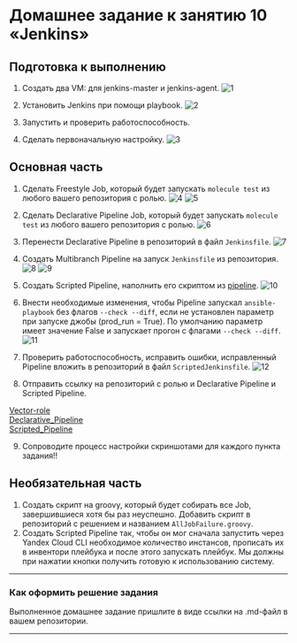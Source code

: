 # Домашнее задание к занятию 10 «Jenkins»

## Подготовка к выполнению

1. Создать два VM: для jenkins-master и jenkins-agent.
![1](https://github.com/michail-77/mnt-homeworks/blob/MNT-video/09-ci-04-jenkins/image/вирт.машины.png)

2. Установить Jenkins при помощи playbook.
![2](https://github.com/michail-77/mnt-homeworks/blob/MNT-video/09-ci-04-jenkins/image/установка%20jenkins.png)

3. Запустить и проверить работоспособность.
4. Сделать первоначальную настройку.
![3](https://github.com/michail-77/mnt-homeworks/blob/MNT-video/09-ci-04-jenkins/image/узлы.png)

## Основная часть

1. Сделать Freestyle Job, который будет запускать `molecule test` из любого вашего репозитория с ролью.
![4](https://github.com/michail-77/mnt-homeworks/blob/MNT-video/09-ci-04-jenkins/image/freestyle.png)
![5](https://github.com/michail-77/mnt-homeworks/blob/MNT-video/09-ci-04-jenkins/image/freestyle2.png)

2. Сделать Declarative Pipeline Job, который будет запускать `molecule test` из любого вашего репозитория с ролью.
![6](https://github.com/michail-77/mnt-homeworks/blob/MNT-video/09-ci-04-jenkins/image/DeclarativePipelineJob.png)

3. Перенести Declarative Pipeline в репозиторий в файл `Jenkinsfile`.
![7](https://github.com/michail-77/mnt-homeworks/blob/MNT-video/09-ci-04-jenkins/image/jenkinsfile.png)

4. Создать Multibranch Pipeline на запуск `Jenkinsfile` из репозитория.
![8](https://github.com/michail-77/mnt-homeworks/blob/MNT-video/09-ci-04-jenkins/image/multybranch.png)
![9](https://github.com/michail-77/mnt-homeworks/blob/MNT-video/09-ci-04-jenkins/image/multybranch2.png)

5. Создать Scripted Pipeline, наполнить его скриптом из [pipeline](./pipeline).
![10](https://github.com/michail-77/mnt-homeworks/blob/MNT-video/09-ci-04-jenkins/image/script.jpg)

6. Внести необходимые изменения, чтобы Pipeline запускал `ansible-playbook` без флагов `--check --diff`, если не установлен параметр при запуске джобы (prod_run = True). По умолчанию параметр имеет значение False и запускает прогон с флагами `--check --diff`.
![11](https://github.com/michail-77/mnt-homeworks/blob/MNT-video/09-ci-04-jenkins/image/без%20флагов.jpg)
7. Проверить работоспособность, исправить ошибки, исправленный Pipeline вложить в репозиторий в файл `ScriptedJenkinsfile`.
![12](https://github.com/michail-77/mnt-homeworks/blob/MNT-video/09-ci-04-jenkins/image/scripted.png)
8. Отправить ссылку на репозиторий с ролью и Declarative Pipeline и Scripted Pipeline. 

[Vector-role](https://github.com/michail-77/vector-role-molecule/tree/main)  
[Declarative_Pipeline](https://github.com/michail-77/vector-role-molecule/blob/main/Jenkinsfile)  
[Scripted_Pipeline](https://github.com/michail-77/vector-role-molecule/blob/main/ScriptedJenkinsfile)  

9. Сопроводите процесс настройки скриншотами для каждого пункта задания!!

## Необязательная часть

1. Создать скрипт на groovy, который будет собирать все Job, завершившиеся хотя бы раз неуспешно. Добавить скрипт в репозиторий с решением и названием `AllJobFailure.groovy`.
2. Создать Scripted Pipeline так, чтобы он мог сначала запустить через Yandex Cloud CLI необходимое количество инстансов, прописать их в инвентори плейбука и после этого запускать плейбук. Мы должны при нажатии кнопки получить готовую к использованию систему.

---

### Как оформить решение задания

Выполненное домашнее задание пришлите в виде ссылки на .md-файл в вашем репозитории.

---
